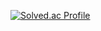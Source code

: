 

[![Solved.ac Profile](http://mazassumnida.wtf/api/v2/generate_badge?boj=gkahsdl)](https://solved.ac/gkahsdl/)


<!--


**Hayun218/Hayun218** is a ✨ _special_ ✨ repository because its `README.md` (this file) appears on your GitHub profile.

Here are some ideas to get you started:


- 🌱 I’m currently learning ...
- 🔭 I’m currently working on SwiftUI
- 👯 I’m looking to collaborate on ...
- 🤔 I’m looking for help with ...
- 💬 Ask me about ...
- 📫 How to reach me: ...
- 😄 Pronouns: ...
- ⚡ Fun fact: ...
-->
